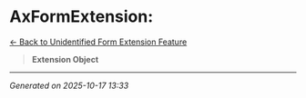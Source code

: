 # AxFormExtension: 

[← Back to Unidentified Form Extension Feature](../README.md)

> **Extension Object**

---

*Generated on 2025-10-17 13:33*
